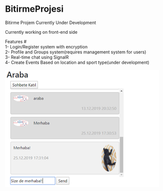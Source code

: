 # BitirmeProjesi
Bitirme Projem
Currently Under Development <br/>

Currently working on front-end side<br/>

Features #<br/>
1- Login/Register system with encryption<br/>
2- Profile and Groups system(requires management system for users)<br/>
3- Real-time chat using SignalR<br/>
4- Create Events Based on location and sport type(under development)<br/>
<br/>
![SignalR](SignalR.PNG)
